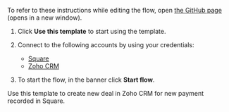 To refer to these instructions while editing the flow, open [the GitHub page](https://github.com/ot4i/app-connect-templates/blob/main/resources/markdown/Create%20new%20deal%20in%20Zoho%20CRM%20for%20new%20payment%20recorded%20in%20Square_instructions.md) (opens in a new window).

1. Click **Use this template** to start using the template.
2. Connect to the following accounts by using your credentials:
   - [Square](https://www.ibm.com/docs/en/app-connect/containers_cd?topic=apps-square)
   - [Zoho CRM](https://www.ibm.com/docs/en/app-connect/containers_cd?topic=apps-zoho-crm)
   
3. To start the flow, in the banner click **Start flow**.

Use this template to create new deal in Zoho CRM for new payment recorded in Square.
